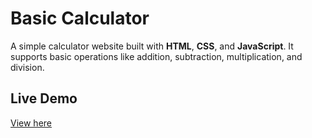 <!DOCTYPE html>
<html lang="en">
<body>
  <h1>Basic Calculator</h1>
  <p>A simple calculator website built with <strong>HTML</strong>, <strong>CSS</strong>, and <strong>JavaScript</strong>. 
     It supports basic operations like addition, subtraction, multiplication, and division.</p>

  <h2>Live Demo</h2>
  <p><a href="https://muazshaikhh.github.io/calculator/" target="https://muazshaikhh.github.io/calculator/">View here</a></p>
</body>
</html>
